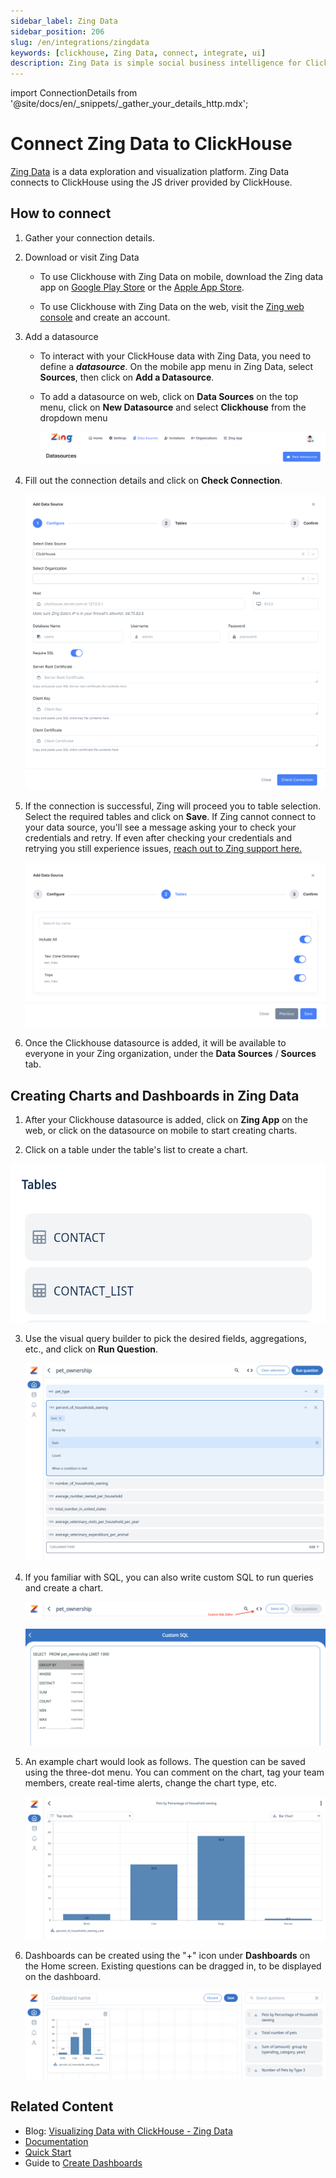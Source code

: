 ```yaml
---
sidebar_label: Zing Data
sidebar_position: 206
slug: /en/integrations/zingdata
keywords: [clickhouse, Zing Data, connect, integrate, ui]
description: Zing Data is simple social business intelligence for ClickHouse, made for iOS, Android and the web.
---
```

import ConnectionDetails from '@site/docs/en/_snippets/_gather_your_details_http.mdx';

# Connect Zing Data to ClickHouse

<a href="https://www.zingdata.com/" target="_blank">Zing Data</a> is a data exploration and visualization platform. Zing Data connects to ClickHouse using the JS driver provided by ClickHouse. 

## How to connect
1. Gather your connection details.
<ConnectionDetails />

2. Download or visit Zing Data

    * To use Clickhouse with Zing Data on mobile, download the Zing data app on [Google Play Store](https://play.google.com/store/apps/details?id=com.getzingdata.android) or the [Apple App Store](https://apps.apple.com/us/app/zing-data-collaborative-bi/id1563294091).
    
    * To use Clickhouse with Zing Data on the web, visit the [Zing web console](https://console.getzingdata.com/) and create an account.

3. Add a datasource

    * To interact with your ClickHouse data with Zing Data, you need to define a **_datasource_**. On the mobile app menu in Zing Data, select **Sources**, then click on **Add a Datasource**.

    * To add a datasource on web, click on **Data Sources** on the top menu, click on **New Datasource** and select **Clickhouse** from the dropdown menu
    
      ![""](./images/zing_01.png)

4. Fill out the connection details and click on **Check Connection**.

    ![](./images/zing_02.png)

5. If the connection is successful, Zing will proceed you to table selection. Select the required tables and click on **Save**. If Zing cannot connect to your data source, you'll see a message asking your to check your credentials and retry. If even after checking your credentials and retrying you still experience issues, <a id="contact_link" href="mailto:hello@getzingdata.com">reach out to Zing support here.</a>

    ![""](./images/zing_03.png)

6. Once the Clickhouse datasource is added, it will be available to everyone in your Zing organization, under the **Data Sources** / **Sources** tab.

## Creating Charts and Dashboards in Zing Data

1. After your Clickhouse datasource is added, click on **Zing App** on the web, or click on the datasource on mobile to start creating charts.

2. Click on a table under the table's list to create a chart.

  ![""](./images/zing_04.png)

3. Use the visual query builder to pick the desired fields, aggregations, etc., and click on **Run Question**.

    ![""](./images/zing_05.png)

4. If you familiar with SQL, you can also write custom SQL to run queries and create a chart.

    ![""](./images/zing_06.png)

    ![""](./images/zing_07.png)

5. An example chart would look as follows. The question can be saved using the three-dot menu. You can comment on the chart, tag your team members, create real-time alerts, change the chart type, etc.

    ![""](./images/zing_08.png)

6. Dashboards can be created using the "+" icon under **Dashboards** on the Home screen. Existing questions can be dragged in, to be displayed on the dashboard.

    ![""](./images/zing_09.png)

## Related Content

- Blog: [Visualizing Data with ClickHouse - Zing Data](https://getzingdata.com/blog/zing-adds-support-for-clickhouse-as-a-data-source/)
- [Documentation](https://docs.getzingdata.com/docs/)
- [Quick Start](https://getzingdata.com/quickstart/)
- Guide to [Create Dashboards](https://getzingdata.com/blog/new-feature-create-multi-question-dashboards/)
